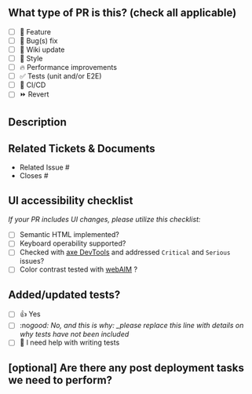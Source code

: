 ## What type of PR is this? (check all applicable)

- [ ] :pizza: Feature
- [ ] :bug: Bug(s) fix
- [ ] :pencil: Wiki update
- [ ] :lipstick: Style
- [ ] :fire: Performance improvements
- [ ] :white_check_mark: Tests (unit and/or E2E)
- [ ] :repeat: CI/CD
- [ ] :fast_forward: Revert

## Description

## Related Tickets & Documents

- Related Issue #
- Closes #

## UI accessibility checklist

_If your PR includes UI changes, please utilize this checklist:_

- [ ] Semantic HTML implemented?
- [ ] Keyboard operability supported?
- [ ] Checked with [axe DevTools](https://www.deque.com/axe/) and addressed `Critical` and `Serious` issues?
- [ ] Color contrast tested with [webAIM](https://webaim.org/resources/contrastchecker/) ?

## Added/updated tests?

- [ ] :+1: Yes
- [ ] :no*good: No, and this is why: \_please replace this line with details on why tests
      have not been included*
- [ ] :raising_hand: I need help with writing tests

## [optional] Are there any post deployment tasks we need to perform?
